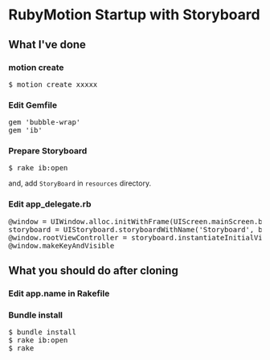 # RubyMotion Startup with Storyboard

## What I've done

### motion create
<pre>
$ motion create xxxxx
</pre>

### Edit Gemfile
<pre>
gem 'bubble-wrap'
gem 'ib'
</pre>

### Prepare Storyboard
<pre>
$ rake ib:open
</pre>

and, add `StoryBoard` in `resources` directory.

### Edit app_delegate.rb
<pre>
@window = UIWindow.alloc.initWithFrame(UIScreen.mainScreen.bounds)
storyboard = UIStoryboard.storyboardWithName('Storyboard', bundle: nil)
@window.rootViewController = storyboard.instantiateInitialViewController
@window.makeKeyAndVisible
</pre>

## What you should do after cloning

### Edit app.name in Rakefile

### Bundle install
<pre>
$ bundle install
$ rake ib:open
$ rake
</pre>

